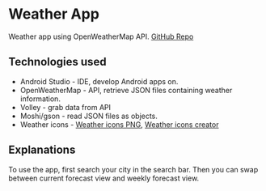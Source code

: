# Weather App
Weather app using OpenWeatherMap API. [GitHub Repo](https://github.com/ConnorLee2/WeatherApp)
## Technologies used
* Android Studio - IDE, develop Android apps on.
* OpenWeatherMap - API, retrieve JSON files containing weather information.
* Volley - grab data from API
* Moshi/gson - read JSON files as objects.
* Weather icons -
[Weather icons PNG](http://fa2png.io/r/weather-icons/),
[Weather icons creator](http://erikflowers.github.io/weather-icons/)

## Explanations
To use the app, first search your city in the search bar. Then you can swap between current forecast view and weekly forecast view.